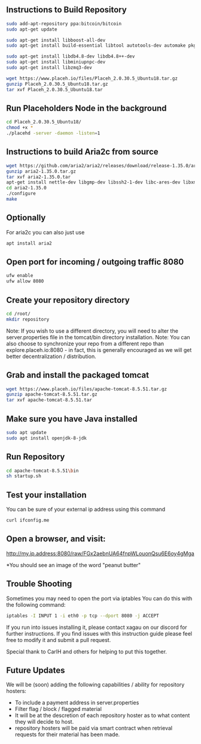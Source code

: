 ## Instructions to Build Repository

```sh
sudo add-apt-repository ppa:bitcoin/bitcoin
sudo apt-get update

sudo apt-get install libboost-all-dev
sudo apt-get install build-essential libtool autotools-dev automake pkg-config libssl-dev

sudo apt-get install libdb4.8-dev libdb4.8++-dev
sudo apt-get install libminiupnpc-dev
sudo apt-get install libzmq3-dev

wget https://www.placeh.io/files/Placeh_2.0.30.5_Ubuntu18.tar.gz
gunzip Placeh_2.0.30.5_Ubuntu18.tar.gz
tar xvf Placeh_2.0.30.5_Ubuntu18.tar
```
## Run Placeholders Node in the background
```sh
cd Placeh_2.0.30.5_Ubuntu18/
chmod +x *
./placehd -server -daemon -listen=1

```

## Instructions to build Aria2c from source
```sh
wget https://github.com/aria2/aria2/releases/download/release-1.35.0/aria2-1.35.0.tar.gz
gunzip aria2-1.35.0.tar.gz
tar xvf aria2-1.35.0.tar
apt-get install nettle-dev libgmp-dev libssh2-1-dev libc-ares-dev libxml2-dev  zlib1g-dev libsqlite3-dev pkg-config libgpg-error-dev libgcrypt-dev libssl-dev
cd aria2-1.35.0
./configure
make
```

## Optionally
For aria2c you can also just use
```sh
apt install aria2
```

## Open port for incoming / outgoing traffic 8080

```sh
ufw enable
ufw allow 8080
```

## Create your repository directory

```sh
cd /root/
mkdir repository
```

Note: If you wish to use a different directory, you will need to alter the server.properties file in the tomcat/bin directory installation. Note: You can also choose to synchronize your repo from a different repo than explore.placeh.io:8080 - in fact, this is generally encouraged as we will get better decentralization / distribution.

## Grab and install the packaged tomcat

```sh
wget https://www.placeh.io/files/apache-tomcat-8.5.51.tar.gz
gunzip apache-tomcat-8.5.51.tar.gz
tar xvf apache-tomcat-8.5.51.tar
```

## Make sure you have Java installed
```sh
sudo apt update
sudo apt install openjdk-8-jdk
```

## Run Repository

```sh
cd apache-tomcat-8.5.51\bin
sh startup.sh
```

## Test your installation
You can be sure of your external ip address using this command
```sh
curl ifconfig.me
```

## Open a browser, and visit:
http://my.ip.address:8080/raw/FGx2aebnUA64fnpWLouonQsu6E6oy4gMga

*You should see an image of the word "peanut butter"

## Trouble Shooting

Sometimes you may need to open the port via iptables
You can do this with the following command:

```sh
iptables -I INPUT 1 -i eth0 -p tcp --dport 8080 -j ACCEPT
```

If you run into issues installing it, please contact xagau on our discord for further instructions. If you find issues with this instruction guide
please feel free to modify it and submit a pull request. 

Special thank to CarlH and others for helping to put this together.

## Future Updates
We will be (soon) adding the following capabilities / ability for repository hosters:
* To include a payment address in server.properties
* Filter flag / block / flagged material
* It will be at the descretion of each repository hoster as to what content they will decide to host.
* repository hosters will be paid via smart contract when retrieval requests for their material has been made.


